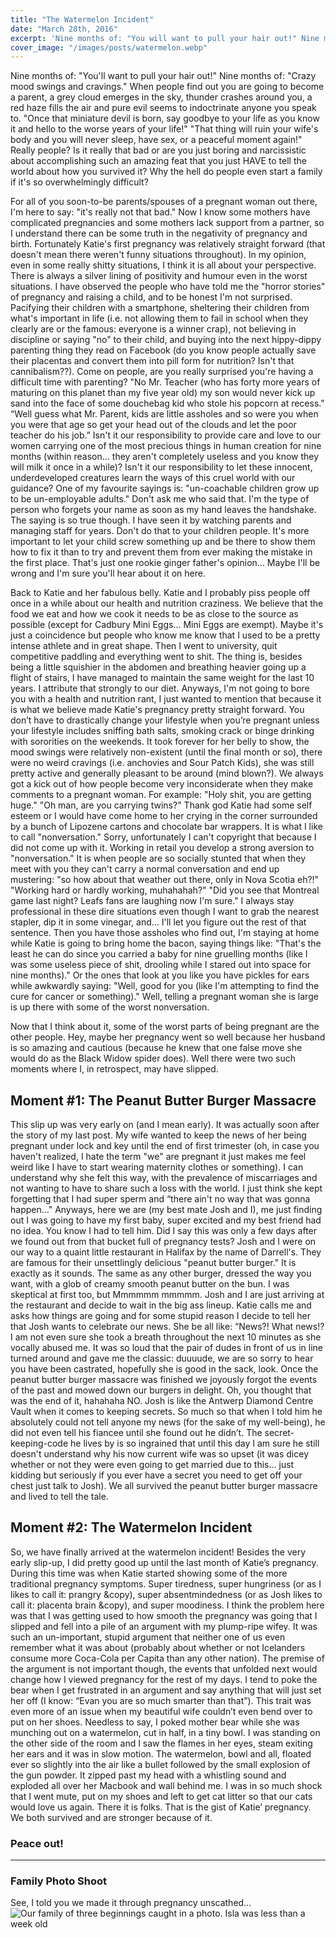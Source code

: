 ```yaml
---
title: "The Watermelon Incident"
date: "March 28th, 2016"
excerpt: 'Nine months of: "You will want to pull your hair out!" Nine months of: "Crazy...'
cover_image: "/images/posts/watermelon.webp"
---
```


Nine months of: "You'll want to pull your hair out!" Nine months of: "Crazy mood swings and cravings." When people find out you are going to become a parent, a grey cloud emerges in the sky, thunder crashes around you, a red haze fills the air and pure evil seems to indoctrinate anyone you speak to. "Once that miniature devil is born, say goodbye to your life as you know it and hello to the worse years of your life!" "That thing will ruin your wife's body and you will never sleep, have sex, or a peaceful moment again!" Really people? Is it really that bad or are you just boring and narcissistic about accomplishing such an amazing feat that you just HAVE to tell the world about how you survived it? Why the hell do people even start a family if it's so overwhelmingly difficult?

For all of you soon-to-be parents/spouses of a pregnant woman out there, I'm here to say: "it's really not that bad." Now I know some mothers have complicated pregnancies and some mothers lack support from a partner, so I understand there can be some truth in the negativity of pregnancy and birth. Fortunately Katie's first pregnancy was relatively straight forward (that doesn't mean there weren't funny situations throughout). In my opinion, even in some really shitty situations, I think it is all about your perspective. There is always a silver lining of positivity and humour even in the worst situations. I have observed the people who have told me the "horror stories" of pregnancy and raising a child, and to be honest I'm not surprised. Pacifying their children with a smartphone, sheltering their children from what's important in life (i.e. not allowing them to fail in school when they clearly are or the famous: everyone is a winner crap), not believing in discipline or saying "no" to their child, and buying into the next hippy-dippy parenting thing they read on Facebook (do you know people actually save their placentas and convert them into pill form for nutrition? Isn't that cannibalism??). Come on people, are you really surprised you're having a difficult time with parenting? "No Mr. Teacher (who has forty more years of maturing on this planet than my five year old) my son would never kick up sand into the face of some douchebag kid who stole his popcorn at recess." “Well guess what Mr. Parent, kids are little assholes and so were you when you were that age so get your head out of the clouds and let the poor teacher do his job.” Isn't it our responsibility to provide care and love to our women carrying one of the most precious things in human creation for nine months (within reason... they aren't completely useless and you know they will milk it once in a while)? Isn't it our responsibility to let these innocent, underdeveloped creatures learn the ways of this cruel world with our guidance? One of my favourite sayings is: "un-coachable children grow up to be un-employable adults." Don't ask me who said that. I'm the type of person who forgets your name as soon as my hand leaves the handshake. The saying is so true though. I have seen it by watching parents and managing staff for years. Don't do that to your children people. It's more important to let your child screw something up and be there to show them how to fix it than to try and prevent them from ever making the mistake in the first place. That's just one rookie ginger father's opinion... Maybe I'll be wrong and I'm sure you'll hear about it on here.

Back to Katie and her fabulous belly. Katie and I probably piss people off once in a while about our health and nutrition craziness. We believe that the food we eat and how we cook it needs to be as close to the source as possible (except for Cadbury Mini Eggs... Mini Eggs are exempt). Maybe it's just a coincidence but people who know me know that I used to be a pretty intense athlete and in great shape. Then I went to university, quit competitive paddling and everything went to shit. The thing is, besides being a little squishier in the abdomen and breathing heavier going up a flight of stairs, I have managed to maintain the same weight for the last 10 years. I attribute that strongly to our diet. Anyways, I'm not going to bore you with a health and nutrition rant, I just wanted to mention that because it is what we believe made Katie's pregnancy pretty straight forward. You don’t have to drastically change your lifestyle when you’re pregnant unless your lifestyle includes sniffing bath salts, smoking crack or binge drinking with sororities on the weekends. It took forever for her belly to show, the mood swings were relatively non-existent (until the final month or so), there were no weird cravings (i.e. anchovies and Sour Patch Kids), she was still pretty active and generally pleasant to be around (mind blown?). We always got a kick out of how people become very inconsiderate when they make comments to a pregnant woman. For example: "Holy shit, you are getting huge." "Oh man, are you carrying twins?" Thank god Katie had some self esteem or I would have come home to her crying in the corner surrounded by a bunch of Lipozene cartons and chocolate bar wrappers. It is what I like to call "nonversation." Sorry, unfortunately I can't copyright that because I did not come up with it. Working in retail you develop a strong aversion to "nonversation." It is when people are so socially stunted that when they meet with you they can't carry a normal conversation and end up mustering: "so how about that weather out there, only in Nova Scotia eh?!" "Working hard or hardly working, muhahahah?" "Did you see that Montreal game last night? Leafs fans are laughing now I'm sure." I always stay professional in these dire situations even though I want to grab the nearest stapler, dip it in some vinegar, and... I'll let you figure out the rest of that sentence. Then you have those assholes who find out, I'm staying at home while Katie is going to bring home the bacon, saying things like: "That's the least he can do since you carried a baby for nine gruelling months (like I was some useless piece of shit, drooling while I stared out into space for nine months)." Or the ones that look at you like you have pickles for ears while awkwardly saying: "Well, good for you (like I'm attempting to find the cure for cancer or something)." Well, telling a pregnant woman she is large is up there with some of the worst nonversation.

Now that I think about it, some of the worst parts of being pregnant are the other people. Hey, maybe her pregnancy went so well because her husband is so amazing and cautious (because he knew that one false move she would do as the Black Widow spider does). Well there were two such moments where I, in retrospect, may have slipped.

## Moment #1: The Peanut Butter Burger Massacre

This slip up was very early on (and I mean early). It was actually soon after the story of my last post. My wife wanted to keep the news of her being pregnant under lock and key until the end of first trimester (oh, in case you haven't realized, I hate the term "we" are pregnant it just makes me feel weird like I have to start wearing maternity clothes or something). I can understand why she felt this way, with the prevalence of miscarriages and not wanting to have to share such a loss with the world. I just think she kept forgetting that I had super sperm and “there ain't no way that was gonna happen…" Anyways, here we are (my best mate Josh and I), me just finding out I was going to have my first baby, super excited and my best friend had no idea. You know I had to tell him. Did I say this was only a few days after we found out from that bucket full of pregnancy tests? Josh and I were on our way to a quaint little restaurant in Halifax by the name of Darrell's. They are famous for their unsettlingly delicious "peanut butter burger." It is exactly as it sounds. The same as any other burger, dressed the way you want, with a glob of creamy smooth peanut butter on the bun. I was skeptical at first too, but Mmmmmm mmmmm. Josh and I are just arriving at the restaurant and decide to wait in the big ass lineup. Katie calls me and asks how things are going and for some stupid reason I decide to tell her that Josh wants to celebrate our news. She be all like: “News?! What news!? I am not even sure she took a breath throughout the next 10 minutes as she vocally abused me. It was so loud that the pair of dudes in front of us in line turned around and gave me the classic: duuuude, we are so sorry to hear you have been castrated, hopefully she is good in the sack, look. Once the peanut butter burger massacre was finished we joyously forgot the events of the past and mowed down our burgers in delight. Oh, you thought that was the end of it, hahahaha NO. Josh is like the Antwerp Diamond Centre Vault when it comes to keeping secrets. So much so that when I told him he absolutely could not tell anyone my news (for the sake of my well-being), he did not even tell his fiancee until she found out he didn’t. The secret-keeping-code he lives by is so ingrained that until this day I am sure he still doesn't understand why his now current wife was so upset (it was dicey whether or not they were even going to get married due to this… just kidding but seriously if you ever have a secret you need to get off your chest just talk to Josh). We all survived the peanut butter burger massacre and lived to tell the tale.

## Moment #2: The Watermelon Incident

So, we have finally arrived at the watermelon incident! Besides the very early slip-up, I did pretty good up until the last month of Katie’s pregnancy. During this time was when Katie started showing some of the more traditional pregnancy symptoms. Super tiredness, super hungriness (or as I likes to call it: prangry &copy), super absentmindedness (or as Josh likes to call it: placenta brain &copy), and super moodiness. I think the problem here was that I was getting used to how smooth the pregnancy was going that I slipped and fell into a pile of an argument with my plump-ripe wifey. It was such an un-important, stupid argument that neither one of us even remember what it was about (probably about whether or not Icelanders consume more Coca-Cola per Capita than any other nation). The premise of the argument is not important though, the events that unfolded next would change how I viewed pregnancy for the rest of my days. I tend to poke the bear when I get frustrated in an argument and say anything that will just set her off (I know: “Evan you are so much smarter than that”). This trait was even more of an issue when my beautiful wife couldn’t even bend over to put on her shoes. Needless to say, I poked mother bear while she was munching out on a watermelon, cut in half, in a tiny bowl. I was standing on the other side of the room and I saw the flames in her eyes, steam exiting her ears and it was in slow motion. The watermelon, bowl and all, floated ever so slightly into the air like a bullet followed by the small explosion of the gun powder. It zipped past my head with a whistling sound and exploded all over her Macbook and wall behind me. I was in so much shock that I went mute, put on my shoes and left to get cat litter so that our cats would love us again. There it is folks. That is the gist of Katie’ pregnancy. We both survived and are stronger because of it.

### Peace out!

---

### Family Photo Shoot

See, I told you we made it through pregnancy unscathed...
![Our family of three beginnings caught in a photo. Isla was less than a week old](/images/posts/family.webp)
